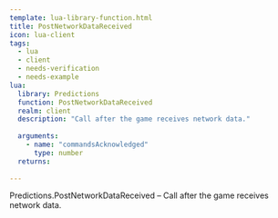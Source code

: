 ```yaml
---
template: lua-library-function.html
title: PostNetworkDataReceived
icon: lua-client
tags:
  - lua
  - client
  - needs-verification
  - needs-example
lua:
  library: Predictions
  function: PostNetworkDataReceived
  realm: client
  description: "Call after the game receives network data."
  
  arguments:
    - name: "commandsAcknowledged"
      type: number
  returns:
    
---
```


<div class="lua__search__keywords">
Predictions.PostNetworkDataReceived &#x2013; Call after the game receives network data.
</div>
